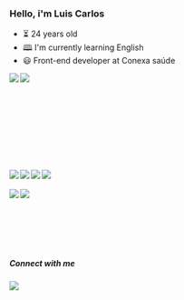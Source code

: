 ### Hello, i'm Luis Carlos

- ⏳ 24 years old
- 🕮 I'm currently learning English
- 😃 Front-end developer at Conexa saúde
<div>
<a href="https://github.com/LuisCarlos-git">
  <img align="left" src="https://github-readme-stats.vercel.app/api?username=LuisCarlos-git&show_icons=true&theme=radical" />
</a>
<a href="https://github.com/LuisCarlos-git">
  <img align="left" src="https://github-readme-stats.vercel.app/api/top-langs/?username=LuisCarlos-git&layout=compact&theme=radical" />
</a>
</div>
<br/>
<br/>
<br/>
<br/>
<br/>
<br/>
<br/>
<br/>
<br/>
<br/>

<div style="display:inline_block">
  <img align="left" src="https://img.shields.io/badge/JavaScript-F7DF1E?style=for-the-badge&logo=javascript&logoColor=black" />
  <img align="left" src="https://img.shields.io/badge/TypeScript-007ACC?style=for-the-badge&logo=typescript&logoColor=white" />
  <img align="left" src="https://img.shields.io/badge/React-20232A?style=for-the-badge&logo=react&logoColor=61DAFB" />
  <img align="left" src="https://img.shields.io/badge/styled--components-DB7093?style=for-the-badge&logo=styled-components&logoColor=white" />
  <br />
  <br />
  <img align="left" src="https://img.shields.io/badge/HTML5-E34F26?style=for-the-badge&logo=html5&logoColor=white" />
  <img align="left" src="https://img.shields.io/badge/CSS3-1572B6?style=for-the-badge&logo=css3&logoColor=white" />
</div>

<br/>
<br/>
<br/>
<br/>
<br/>
<br/>

##### Connect with me

<a href="https://www.linkedin.com/in/luis-carlos-bastos-0a7327195/">
  <img align="left" src="https://img.shields.io/badge/LinkedIn-0077B5?style=for-the-badge&logo=linkedin&logoColor=white" />
</a>

